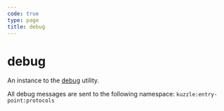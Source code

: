 ```yaml
---
code: true
type: page
title: debug
---
```


# debug

An instance to the [debug](https://www.npmjs.com/package/debug) utility.

All debug messages are sent to the following namespace: `kuzzle:entry-point:protocols`

